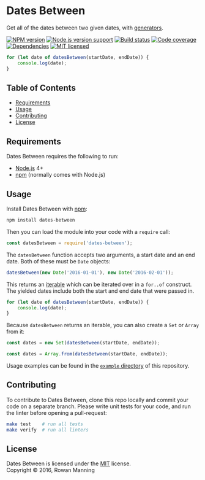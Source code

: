 
Dates Between
=============

Get all of the dates between two given dates, with [generators].

[![NPM version][shield-npm]][info-npm]
[![Node.js version support][shield-node]][info-node]
[![Build status][shield-build]][info-build]
[![Code coverage][shield-coverage]][info-coverage]
[![Dependencies][shield-dependencies]][info-dependencies]
[![MIT licensed][shield-license]][info-license]

```js
for (let date of datesBetween(startDate, endDate)) {
    console.log(date);
}
```


Table of Contents
-----------------

  * [Requirements](#requirements)
  * [Usage](#usage)
  * [Contributing](#contributing)
  * [License](#license)


Requirements
------------

Dates Between requires the following to run:

  * [Node.js] 4+
  * [npm] (normally comes with Node.js)


Usage
-----

Install Dates Between with [npm]:

```sh
npm install dates-between
```

Then you can load the module into your code with a `require` call:

```js
const datesBetween = require('dates-between');
```

The `datesBetween` function accepts two arguments, a start date and an end date. Both of these must be `Date` objects:

```js
datesBetween(new Date('2016-01-01'), new Date('2016-02-01'));
```

This returns an [iterable] which can be iterated over in a `for..of` construct. The yielded dates include both the start and end date that were passed in.

```js
for (let date of datesBetween(startDate, endDate)) {
    console.log(date);
}
```

Because `datesBetween` returns an iterable, you can also create a `Set` or `Array` from it:

```js
const dates = new Set(datesBetween(startDate, endDate));
```

```js
const dates = Array.from(datesBetween(startDate, endDate));
```

Usage examples can be found in the [`example` directory](example) of this repository.


Contributing
------------

To contribute to Dates Between, clone this repo locally and commit your code on a separate branch. Please write unit tests for your code, and run the linter before opening a pull-request:

```sh
make test    # run all tests
make verify  # run all linters
```


License
-------

Dates Between is licensed under the [MIT] license.  
Copyright &copy; 2016, Rowan Manning



[generators]: https://developer.mozilla.org/en-US/docs/Web/JavaScript/Reference/Statements/function*
[iterable]: https://developer.mozilla.org/en-US/docs/Web/JavaScript/Guide/Iterators_and_Generators#Iterables
[mit]: LICENSE
[node.js]: https://nodejs.org/
[npm]: https://www.npmjs.com/

[info-coverage]: https://coveralls.io/github/rowanmanning/dates-between
[info-dependencies]: https://gemnasium.com/rowanmanning/dates-between
[info-license]: LICENSE
[info-node]: package.json
[info-npm]: https://www.npmjs.com/package/dates-between
[info-build]: https://travis-ci.org/rowanmanning/dates-between
[shield-coverage]: https://img.shields.io/coveralls/rowanmanning/dates-between.svg
[shield-dependencies]: https://img.shields.io/gemnasium/rowanmanning/dates-between.svg
[shield-license]: https://img.shields.io/badge/license-MIT-blue.svg
[shield-node]: https://img.shields.io/badge/node.js%20support-4–5-brightgreen.svg
[shield-npm]: https://img.shields.io/npm/v/dates-between.svg
[shield-build]: https://img.shields.io/travis/rowanmanning/dates-between/master.svg
